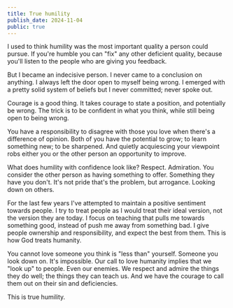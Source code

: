 ```yaml
---
title: True humility
publish_date: 2024-11-04
public: true
---
```


I used to think humility was the most important quality a person could pursue. If you're humble you can "fix" any other deficient quality, because you'll listen to the people who are giving you feedback.

But I became an indecisive person. I never came to a conclusion on anything. I always left the door open to myself being wrong. I emerged with a pretty solid system of beliefs but I never committed; never spoke out.

Courage is a good thing. It takes courage to state a position, and potentially be wrong. The trick is to be confident in what you think, while still being open to being wrong.

You have a responsibility to disagree with those you love when there's a difference of opinion. Both of you have the potential to grow; to learn something new; to be sharpened. And quietly acquiescing your viewpoint robs either you or the other person an opportunity to improve.

What does humility with confidence look like? Respect. Admiration. You consider the other person as having something to offer. Something they have you don't. It's not pride that's the problem, but arrogance. Looking down on others.

For the last few years I've attempted to maintain a positive sentiment towards people. I try to treat people as I would treat their ideal version, not the version they are today. I focus on teaching that pulls me towards something good, instead of push me away from something bad. I give people ownership and responsibility, and expect the best from them. This is how God treats humanity.

You cannot love someone you think is "less than" yourself. Someone you look down on. It's impossible. Our call to love humanity implies that we "look up" to people. Even our enemies. We respect and admire the things they do well; the things they can teach us. And we have the courage to call them out on their sin and deficiencies.

This is true humility.
